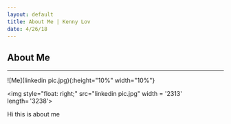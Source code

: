 ```yaml
---
layout: default
title: About Me | Kenny Lov
date: 4/26/18
---
```


## About Me
---
![Me](linkedin pic.jpg){:height="10%" width="10%"}

<img style="float: right;" src="linkedin pic.jpg" width = '2313' length= '3238'>

Hi this is about me 
